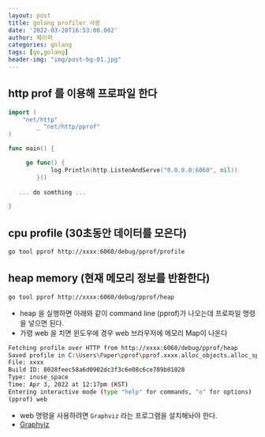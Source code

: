 ```yaml
---
layout: post
title: golang profiler 사용 
date: '2022-03-28T16:53:00.002'
author: 페이퍼
categories: golang
tags: [go,golang]
header-img: "img/post-bg-01.jpg"
---
```


## http prof 를 이용해 프로파일 한다

```go
import (
	"net/http"
		_ "net/http/pprof"
)

func main() {

	 go func() {
			log.Println(http.ListenAndServe("0.0.0.0:6060", nil))
		}()
	
   ... do somthing ...

}
```

## cpu profile (30초동안 데이터를 모은다)

```bash
go tool pprof http://xxxx:6060/debug/pprof/profile
```

## heap memory (현재 메모리 정보를 반환한다)

```bash
go tool pprof http://xxxx:6060/debug/pprof/heap
```

- heap 을 실행하면 아래와 같이 command line (pprof)가 나오는데 프로파일 명령을 넣으면 된다.
- 가령 web 을 치면 윈도우에 경우 web 브라우저에 메모리 Map이 나온다

```bash
Fetching profile over HTTP from http://xxxx:6060/debug/pprof/heap
Saved profile in C:\Users\Paper\pprof\pprof.xxxx.alloc_objects.alloc_space.inuse_objects.inuse_space.013.pb.gz
File: xxxx
Build ID: 8028feec58a6d0902dc3f3c6e08c6ce789b01028
Type: inuse_space
Time: Apr 3, 2022 at 12:17pm (KST)
Entering interactive mode (type "help" for commands, "o" for options)
(pprof) web
```

- web 명령을 사용하려면 `Graphviz` 라는 프로그램을 설치해놔야 한다.
- [Graphviz](https://graphviz.org/)